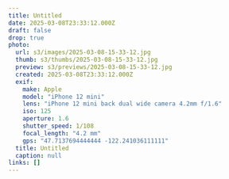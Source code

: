 ```yaml
---
title: Untitled
date: 2025-03-08T23:33:12.000Z
draft: false
drop: true
photo:
  url: s3/images/2025-03-08-15-33-12.jpg
  thumb: s3/thumbs/2025-03-08-15-33-12.jpg
  preview: s3/previews/2025-03-08-15-33-12.jpg
  created: 2025-03-08T23:33:12.000Z
  exif:
    make: Apple
    model: "iPhone 12 mini"
    lens: "iPhone 12 mini back dual wide camera 4.2mm f/1.6"
    iso: 125
    aperture: 1.6
    shutter_speed: 1/108
    focal_length: "4.2 mm"
    gps: "47.7137694444444 -122.241036111111"
  title: Untitled
  caption: null
links: []
---
```

